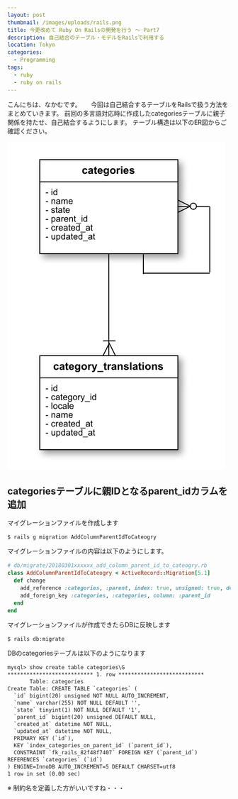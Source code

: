```yaml
---
layout: post
thumbnail: /images/uploads/rails.png
title: 今更改めて Ruby On Railsの開発を行う 〜 Part7
description: 自己結合のテーブル・モデルをRailsで利用する
location: Tokyo
categories:
  - Programming
tags:
  - ruby
  - ruby on rails
---
```

こんにちは、なかむです。 　
今回は自己結合するテーブルをRailsで扱う方法をまとめていきます。
前回の多言語対応時に作成したcategoriesテーブルに親子関係を持たせ、自己結合するようにします。
テーブル構造は以下のER図からご確認ください。

![ER図](/images/uploads/screen_er_2018030205523.png)


## categoriesテーブルに親IDとなるparent_idカラムを追加

マイグレーションファイルを作成します
```
$ rails g migration AddColumnParentIdToCateogry
```

マイグレーションファイルの内容は以下のようにします。
```db/migrate/20180301xxxxxx_add_column_parent_id_to_cateogry.rb
# db/migrate/20180301xxxxxx_add_column_parent_id_to_cateogry.rb
class AddColumnParentIdToCateogry < ActiveRecord::Migration[5.1]
  def change
    add_reference :categories, :parent, index: true, unsigned: true, default: nil, after: :state
    add_foreign_key :categories, :categories, column: :parent_id
  end
end
```

マイグレーションファイルが作成できたらDBに反映します
```
$ rails db:migrate
```

DBのcategoriesテーブルは以下のようになります
```
mysql> show create table categories\G
*************************** 1. row ***************************
       Table: categories
Create Table: CREATE TABLE `categories` (
  `id` bigint(20) unsigned NOT NULL AUTO_INCREMENT,
  `name` varchar(255) NOT NULL DEFAULT '',
  `state` tinyint(1) NOT NULL DEFAULT '1',
  `parent_id` bigint(20) unsigned DEFAULT NULL,
  `created_at` datetime NOT NULL,
  `updated_at` datetime NOT NULL,
  PRIMARY KEY (`id`),
  KEY `index_categories_on_parent_id` (`parent_id`),
  CONSTRAINT `fk_rails_82f48f7407` FOREIGN KEY (`parent_id`) REFERENCES `categories` (`id`)
) ENGINE=InnoDB AUTO_INCREMENT=5 DEFAULT CHARSET=utf8
1 row in set (0.00 sec)
```
※ 制約名を定義した方がいいですね・・・



